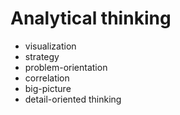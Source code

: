 # Analytical thinking

 * visualization
 * strategy
 * problem-orientation
 * correlation
 * big-picture 
 * detail-oriented thinking
